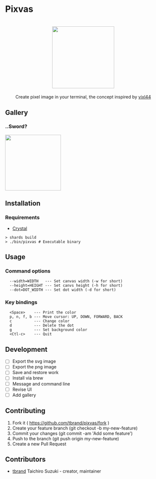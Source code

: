 # Pixvas

<h1 align="center">
    <img src="https://user-images.githubusercontent.com/3483230/31853739-c2c08dd6-b6c8-11e7-94c1-8592118b0516.png" width="200"/>
</h1>

<p align="center">
	Create pixel image in your terminal, the concept inspired by <a href="https://github.com/sebashwa/vixl44">vixl44</a>
</p>

## Gallery

### ..Sword?
<img src="https://user-images.githubusercontent.com/3483230/31853792-dd1227de-b6c9-11e7-8ad0-e3542bc1d23d.gif" width="180"/>

## Installation

### Requirements
 - [Crystal](https://github.com/crystal-lang/crystal)

```
> shards build
> ./bin/pixvas # Executable binary
```

## Usage

### Command options
```
  --width=WIDTH   --- Set canvas width (-w for short)
  --height=HEIGHT --- Set canvs height (-h for short)
  --dot=DOT_WIDTH --- Set dot width (-d for short)
```

### Key bindings
```
  <Space>    --- Print the color
  p, n, f, b --- Move cursor: UP, DOWN, FORWARD, BACK
  c          --- Change color
  d          --- Delete the dot
  g          --- Set background color
  <Ctl-c>    --- Quit
```

## Development
- [ ] Export the svg image
- [ ] Export the png image
- [ ] Save and restore work
- [ ] Install via brew
- [ ] Message and command line
- [ ] Revise UI
- [ ] Add gallery

## Contributing

1. Fork it ( https://github.com/tbrand/pixvas/fork )
2. Create your feature branch (git checkout -b my-new-feature)
3. Commit your changes (git commit -am 'Add some feature')
4. Push to the branch (git push origin my-new-feature)
5. Create a new Pull Request

## Contributors

- [tbrand](https://github.com/tbrand) Taichiro Suzuki - creator, maintainer
